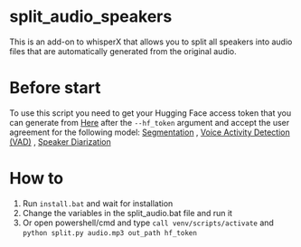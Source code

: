 # split_audio_speakers
This is an add-on to whisperX that allows you to split all speakers into audio files that are automatically generated from the original audio.

# Before start
To use this script you need to get your Hugging Face access token that you can generate from [Here](https://huggingface.co/settings/tokens) after the `--hf_token` argument and accept the user agreement for the following model: [Segmentation](https://huggingface.co/pyannote/segmentation) , [Voice Activity Detection (VAD)](https://huggingface.co/pyannote/voice-activity-detection) , [Speaker Diarization](https://huggingface.co/pyannote/speaker-diarization)


# How to 
1) Run `install.bat` and wait for installation
2) Change the variables in the split_audio.bat file and run it
3) Or open powershell/cmd and type `call venv/scripts/activate` and `python split.py audio.mp3 out_path hf_token`

